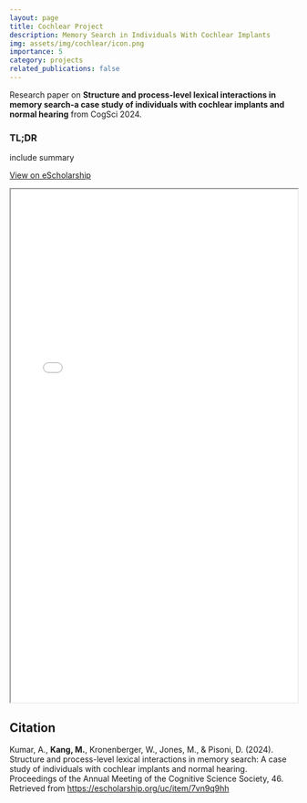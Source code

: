 ```yaml
---
layout: page
title: Cochlear Project
description: Memory Search in Individuals With Cochlear Implants
img: assets/img/cochlear/icon.png
importance: 5
category: projects
related_publications: false
---
```

Research paper on **Structure and process-level lexical interactions in memory search-a case study of individuals with cochlear implants and normal hearing** from CogSci 2024. 

### TL;DR
include summary



<a href="https://escholarship.org/uc/item/7vn9q9hh/">View on eScholarship</a>

<iframe src="/assets/pdf/cochlear-paper.pdf" width="100%" height="900px"></iframe>



## Citation
Kumar, A., **Kang, M.**, Kronenberger, W., Jones, M., & Pisoni, D. (2024). Structure and process-level lexical interactions in memory search: A case study of individuals with cochlear implants and normal hearing. Proceedings of the Annual Meeting of the Cognitive Science Society, 46. Retrieved from https://escholarship.org/uc/item/7vn9q9hh